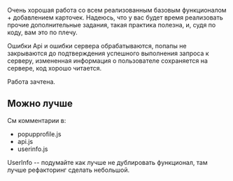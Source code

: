 Очень хорошая работа со всем реализованным базовым функционалом + добавлением карточек. Надеюсь, что у вас будет время
реализовать прочие дополнительные задания, такая практика полезна, и, судя по коду, вам это по плечу.

Ошибки Api и ошибки сервера обрабатываются, попапы не закрываются до подтверждения успешного выполнения запроса к серверу,
измененная информация о пользователе сохраняется на сервере, код хорошо читается. 

Работа зачтена.

Можно лучше
-----------
См комментарии в:

- popupprofile.js
- api.js
- userinfo.js

UserInfo -- подумайте как лучше не дублировать функционал, там лучше рефакторинг сделать небольшой.
